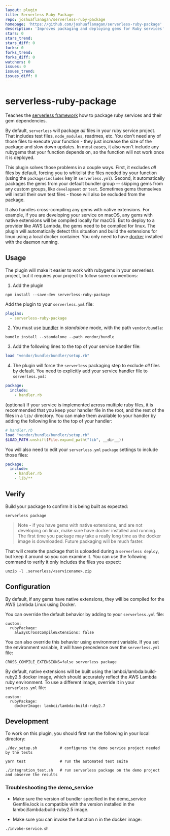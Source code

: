 ```yaml
---
layout: plugin
title: Serverless Ruby Package
repo: joshuaflanagan/serverless-ruby-package
homepage: 'https://github.com/joshuaflanagan/serverless-ruby-package'
description: 'Improves packaging and deploying gems for Ruby services'
stars: 0
stars_trend: 
stars_diff: 0
forks: 0
forks_trend: 
forks_diff: 0
watchers: 0
issues: 0
issues_trend: 
issues_diff: 0
---
```



# serverless-ruby-package

Teaches the [serverless framework](https://serverless.com/framework/) how to
package ruby services and their gem dependencies.

By default, `serverless` will package _all_ files in your ruby service project.
That includes test files, `node_modules`, readmes, etc. You don't need any of
those files to execute your function - they just increase the size of the package
and slow down updates. In most cases, it also won't include any rubygems that
your function depends on, so the function will not work once it is deployed.

This plugin solves those problems in a couple ways. First, it excludes _all_
files by default, forcing you to whitelist the files needed by your function
(using the `package/includes` key in `serverless.yml`). Second, it automatically
packages the gems from your default bundler group -- skipping gems from
any custom groups, like `development` or `test`. Sometimes gems themselves will
install their own test files - those will also be excluded from the package.

It also handles cross-compiling any gems with native extensions. For example,
if you are developing your service on macOS, any gems with native extensions
will be compiled locally for macOS. But to deploy to a provider like AWS Lambda,
the gems need to be compiled for linux. The plugin will automatically detect
this situation and build the extensions for linux using a local docker container.
You only need to have [docker](https://www.docker.com) installed with the daemon running.


## Usage

The plugin will make it easier to work with rubygems in your serverless project,
but it requires your project to follow some conventions:

1) Add the plugin

```
npm install --save-dev serverless-ruby-package
```

Add the plugin to your `serverless.yml` file:

```yaml
plugins:
  - serverless-ruby-package
```

2) You must use [bundler](https://bundler.io/) in _standalone_ mode, with the path `vendor/bundle`:

```
bundle install --standalone --path vendor/bundle
```

3) Add the following lines to the top of your service handler file:

```ruby
load "vendor/bundle/bundler/setup.rb"
```

4) The plugin will force the `serverless` packaging step to exclude _all_ files
by default. You need to explicitly add your service handler file to `serverless.yml`:

```yaml
package:
  include:
    - handler.rb
```

(optional) If your service is implemented across multiple ruby files, it is
recommended that you keep your handler file in the root, and the rest of the
files in a `lib/` directory. You can make them available to your handler by
adding the following line to the top of your handler:

```ruby
# handler.rb
load "vendor/bundle/bundler/setup.rb"
$LOAD_PATH.unshift(File.expand_path("lib", __dir__))
```

You will also need to edit your `serverless.yml` `package` settings to include
those files:

```yaml
package:
  include:
    - handler.rb
    - lib/**
```

## Verify

Build your package to confirm it is being built as expected:

```
serverless package
```

> Note - if you have gems with native extensions, and are not developing on
linux, make sure have docker installed and running. The first time you package
may take a really long time as the docker image is downloaded. Future packaging
will be much faster.

That will create the package that is uploaded during a `serverless deploy`, but
keep it around so you can examine it. You can use the following command to verify
it only includes the files you expect:

```
unzip -l .serverless/<servicename>.zip
```

## Configuration

By default, if any gems have native extensions, they will be compiled for the
AWS Lambda Linux using Docker.

You can override the default behavior by adding to your `serverless.yml` file:

```
custom:
  rubyPackage:
    alwaysCrossCompileExtensions: false
```

You can also override this behavior using environment variable. If you set the
environment variable, it will have precedence over the `serverless.yml` file:

```
CROSS_COMPILE_EXTENSIONS=false serverless package
```

By default, native extensions will be built using the lambci/lambda:build-ruby2.5
docker image, which should accurately reflect the AWS Lambda ruby environment.
To use a different image, override it in your `serverless.yml` file:

```
custom:
  rubyPackage:
    dockerImage: lambci/lambda:build-ruby2.7
```



## Development

To work on this plugin, you should first run the following in your local directory:

```
./dev_setup.sh          # configures the demo service project needed by the tests

yarn test               # run the automated test suite

./integration_test.sh   # run serverless package on the demo project and observe the results
```

### Troubleshooting the demo_service

* Make sure the version of bundler specified in the demo_service Gemfile.lock
is compatible with the version installed in the lambci/lambda:build-ruby2.5 image.

* Make sure you can invoke the function n in the docker image:

```
./invoke-service.sh
```
